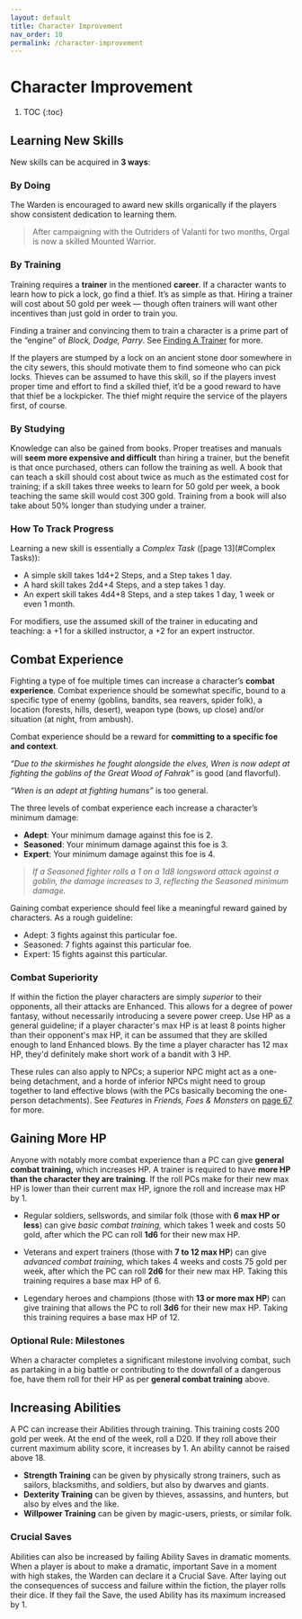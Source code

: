 ```yaml
---
layout: default
title: Character Improvement
nav_order: 10
permalink: /character-improvement
---
```

# Character Improvement
1. TOC
{:toc}
## Learning New Skills

New skills can be acquired in **3 ways**:

### By Doing

The Warden is encouraged to award new skills organically if the players show consistent dedication to learning them.

> After campaigning with the Outriders of Valanti for two months, Orgal is now a skilled Mounted Warrior.

### By Training

Training requires a **trainer** in the mentioned **career**. If a character wants to learn how to pick a lock, go find a thief. It’s as simple as that. Hiring a trainer will cost about 50 gold per week — though often trainers will want other incentives than just gold in order to train you.

Finding a trainer and convincing them to train a character is a prime part of the “engine” of *Block, Dodge, Parry*. See [Finding A Trainer](/tools-tables.html#finding-a-trainer) for more.

If the players are stumped by a lock on an ancient stone door somewhere in the city sewers, this should motivate them to find someone who can pick locks. Thieves can be assumed to have this skill, so if the players invest proper time and effort to find a skilled thief, it’d be a good reward to have that thief be a lockpicker. The thief might require the service of the players first, of course.

### By Studying

Knowledge can also be gained from books. Proper treatises and manuals will **seem more expensive and difficult** than hiring a trainer, but the benefit is that once purchased, others can follow the training as well. A book that can teach a skill should cost about twice as much as the estimated cost for training; if a skill takes three weeks to learn for 50 gold per week, a book teaching the same skill would cost 300 gold. Training from a book will also take about 50% longer than studying under a trainer.

### How To Track Progress

Learning a new skill is essentially a *Complex Task* ([page 13](#Complex Tasks)):

- A simple skill takes 1d4+2 Steps, and a Step takes 1 day.
- A hard skill takes 2d4+4 Steps, and a step takes 1 day.
- An expert skill takes 4d4+8 Steps, and a step takes 1 day, 1 week or even 1 month.

For modifiers, use the assumed skill of the trainer in educating and teaching: a +1 for a skilled instructor, a +2 for an expert instructor.

## Combat Experience

Fighting a type of foe multiple times can increase a character’s **combat experience**. Combat experience should be somewhat specific, bound to a specific type of enemy (goblins, bandits, sea reavers, spider folk), a location (forests, hills, desert), weapon type (bows, up close) and/or situation (at night, from ambush).

Combat experience should be a reward for **committing to a specific foe and context**.

*“Due to the skirmishes he fought alongside the elves, Wren is now adept at fighting the goblins of the Great Wood of Fahrak”* is good (and flavorful).

*“Wren is an adept at fighting humans”* is too general.

The three levels of combat experience each increase a character’s minimum damage:

- **Adept**: Your minimum damage against this foe is 2.
- **Seasoned**: Your minimum damage against this foe is 3.
- **Expert**: Your minimum damage against this foe is 4.

> *If a Seasoned fighter rolls a 1 on a 1d8 longsword attack against a goblin, the damage increases to 3, reflecting the Seasoned minimum damage.*

Gaining combat experience should feel like a meaningful reward gained by characters. As a rough guideline:

- Adept: 3 fights against this particular foe.
- Seasoned: 7 fights against this particular foe.
- Expert: 15 fights against this particular.

### Combat Superiority

If within the fiction the player characters are simply *superior* to their opponents, all their attacks are Enhanced. This allows for a degree of power fantasy, without necessarily introducing a severe power creep. Use HP as a general guideline; if a player character's max HP is at least 8 points higher than their opponent's max HP, it can be assumed that they are skilled enough to land Enhanced blows. By the time a player character has 12 max HP, they'd definitely make short work of a bandit with 3 HP.

These rules can also apply to NPCs; a superior NPC might act as a one-being detachment, and a horde of inferior NPCs might need to group together to land effective blows (with the PCs basically becoming the one-person detachments). See *Features* in *Friends, Foes & Monsters* on [page 67](#Features) for more.

## Gaining More HP

Anyone with notably more combat experience than a PC can give **general combat training,** which increases HP. A trainer is required to have **more HP than the character they are training**. If the roll PCs make for their new max HP is lower than their current max HP, ignore the roll and increase max HP by 1.

- Regular soldiers, sellswords, and similar folk (those with **6 max HP or less**) can give *basic combat training,* which takes 1 week and costs 50 gold, after which the PC can roll **1d6** for their new max HP.

- Veterans and expert trainers (those with **7 to 12 max HP**) can give *advanced combat training,* which takes 4 weeks and costs 75 gold per week, after which the PC can roll **2d6** for their new max HP. Taking this training requires a base max HP of 6.

- Legendary heroes and champions (those with **13 or more max HP**) can give training that allows the PC to roll **3d6** for their new max HP. Taking this training requires a base max HP of 12.

### Optional Rule: Milestones

When a character completes a significant milestone involving combat, such as partaking in a big battle or contributing to the downfall of a dangerous foe, have them roll for their HP as per **general combat training** above.

## Increasing Abilities

A PC can increase their Abilities through training. This training costs 200 gold per week. At the end of the week, roll a D20. If they roll above their current maximum ability score, it increases by 1. An ability cannot be raised above 18.

- **Strength Training** can be given by physically strong trainers, such as sailors, blacksmiths, and soldiers, but also by dwarves and giants.
- **Dexterity Training** can be given by thieves, assassins, and hunters, but also by elves and the like.
- **Willpower Training** can be given by magic-users, priests, or similar folk.

### Crucial Saves

Abilities can also be increased by failing Ability Saves in dramatic moments. When a player is about to make a dramatic, important Save in a moment with high stakes, the Warden can declare it a Crucial Save. After laying out the consequences of success and failure within the fiction, the player rolls their dice. If they fail the Save, the used Ability has its maximum increased by 1.

